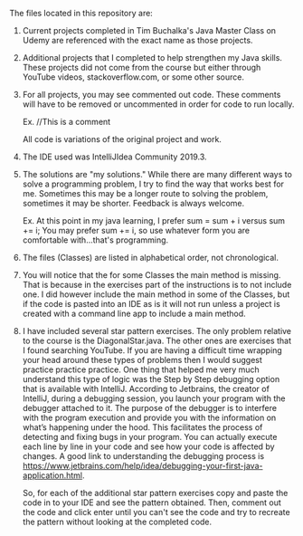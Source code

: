 The files located in this repository are:

1. Current projects completed in Tim Buchalka's Java Master Class on Udemy
   are referenced with the exact name as those projects.

2. Additional projects that I completed to help strengthen my Java skills. 
   These projects did not come from the course but either through YouTube videos, 
   stackoverflow.com, or some other source. 

3. For all projects, you may see commented out code. These comments will 
   have to be removed or uncommented in order for code to run locally. 

   Ex. //This is a comment

   All code is variations of the original project and work.

4. The IDE used was IntelliJIdea Community 2019.3. 

5. The solutions are "my solutions." While there are many different 
   ways to solve a programming problem, I try to find the way that works
   best for me. Sometimes this may be a longer route to solving the problem, 
   sometimes it may be shorter. Feedback is always welcome.
   
   Ex. At this point in my java learning, I prefer sum =  sum + i versus 
   sum += i; You may prefer sum += i, so use whatever form you are comfortable 
   with...that's programming.
     
6. The files (Classes) are listed in alphabetical order, not chronological.

7. You will notice that the for some Classes the main method is missing. That is because in 
   the exercises part of the instructions is to not include one. I did however include 
   the main method in some of the Classes, but if the code is pasted into an IDE as is it will not run
   unless a project is created with a command line app to include a main method. 

8. I have included several star pattern exercises. The only problem relative to the course is the 
   DiagonalStar.java. The other ones are exercises that I found searching YouTube. If you are 
   having a difficult time wrapping your head around these types of problems then I would suggest
   practice practice practice. One thing that helped me very much understand this type of 
   logic was the Step by Step debugging option that is available with IntelliJ. According to 
   Jetbrains, the creator of IntelliJ, during a debugging session, you launch your program with 
   the debugger attached to it. The purpose of the debugger is to interfere with the program 
   execution and provide you with the information on what’s happening under the hood. This facilitates 
   the process of detecting and fixing bugs in your program.  You can actually execute each line by line 
   in your code and see how your code is affected by changes. A good link to understanding the debugging
   process is https://www.jetbrains.com/help/idea/debugging-your-first-java-application.html.
   
   
   So, for each of the additional star pattern exercises copy and paste the code in to your IDE and 
   see the pattern obtained. Then, comment out the code and click enter until you can't see the code 
   and try to recreate the pattern without looking at the completed code. 